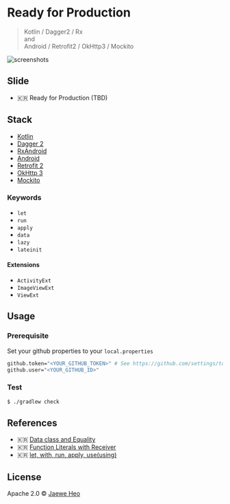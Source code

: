 # Ready for Production

> Kotlin / Dagger2 / Rx  
> and  
> Android / Retrofit2 / OkHttp3 / Mockito

![screenshots][screenshots]


## Slide

- :kr: Ready for Production (TBD)


## Stack

- [Kotlin][kotlin]
- [Dagger 2][dagger2]
- [RxAndroid][rx-android]
- [Android][android]
- [Retrofit 2][retrofit]
- [OkHttp 3][okhttp]
- [Mockito][mockito]


### Keywords

- `let`
- `run`
- `apply`
- `data`
- `lazy`
- `lateinit`

#### Extensions

- `ActivityExt`
- `ImageViewExt`
- `ViewExt`


## Usage

### Prerequisite

Set your github properties to your `local.properties`

```sh
github.token="<YOUR_GITHUB_TOKEN>" # See https://github.com/settings/tokens
github.user="<YOUR_GITHUB_ID>"
```

### Test

```sh
$ ./gradlew check
```


## References

- :kr: [Data class and Equality](http://goo.gl/YeoDXk)
- :kr: [Function Literals with Receiver](http://goo.gl/1bvmJ3)
- :kr: [let, with, run, apply, use(using)](http://goo.gl/fZaytO)


## License

Apache 2.0 © [Jaewe Heo](http://import.re)











[screenshots]: https://cloud.githubusercontent.com/assets/1744446/13405413/9d3ad566-df61-11e5-9add-d4cebb275fe9.png
[kotlin]: https://kotlinlang.org/
[dagger2]: https://github.com/google/dagger
[rx-android]: https://github.com/ReactiveX/RxAndroid
[android]: http://developer.android.com/
[retrofit]: https://github.com/square/retrofit
[okhttp]: https://github.com/square/okhttp
[mockito]: https://github.com/mockito/mockito
